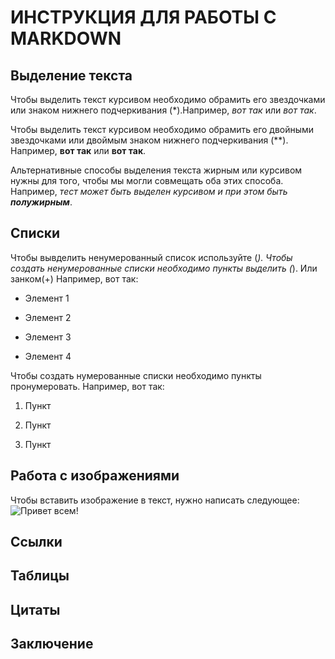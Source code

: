 #   ИНСТРУКЦИЯ ДЛЯ РАБОТЫ С MARKDOWN

## Выделение текста

Чтобы выделить текст курсивом необходимо обрамить его  звездочками или  знаком нижнего подчеркивания (*).Например, *вот так* или _вот так_.

Чтобы выделить текст курсивом необходимо обрамить его двойными звездочками или двоймым знаком нижнего подчеркивания (**). Например, **вот так** или __вот так__.

Альтернативные способы выделения текста жирным или курсивом нужны для того, чтобы мы могли совмещать оба этих способа. Например, _тест может быть выделен курсивом и при этом быть **полужирным**_.



## Списки 

Чтобы вывделить ненумерованный список используйте (*).
Чтобы создать ненумерованные списки необходимо пункты выделить (*). Или занком(+) Например, вот так:

* Элемент 1

* Элемент 2

* Элемент 3

+ Элемент 4

Чтобы создать нумерованные списки необходимо пункты пронумеровать. Например, вот так:

1. Пункт

2. Пункт

3. Пункт

## Работа с изображениями

 Чтобы вставить изображение в текст, нужно написать следующее:
 ![Привет всем!](At5Ex-T6d0k.jpg)


## Ссылки

## Таблицы

## Цитаты

## Заключение

